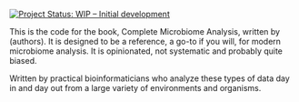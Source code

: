[![Project Status: WIP – Initial development](https://www.repostatus.org/badges/latest/wip.svg)](https://www.repostatus.org/#wip)


This is the code for the book, Complete Microbiome Analysis, written by (authors). It is designed to be a reference, a go-to if you will, for modern microbiome analysis. It is opinionated, not systematic and probably quite biased.  

Written by practical bioinformaticians who analyze these types of data day in and day out from a large variety of environments and organisms.

